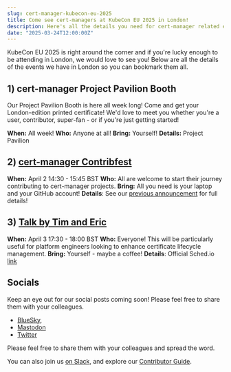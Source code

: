 ```yaml
---
slug: cert-manager-kubecon-eu-2025
title: Come see cert-managers at KubeCon EU 2025 in London!
description: Here's all the details you need for cert-manager related events at KubecCon EU 2025.
date: "2025-03-24T12:00:00Z"
---
```


KubeCon EU 2025 is right around the corner and if you're lucky enough to be attending in London, we would love to see you!
Below are all the details of the events we have in London so you can bookmark them all.

## 1) cert-manager Project Pavilion Booth 

Our Project Pavilion Booth is here all week long!
Come and get your London-edition printed certificate!
We'd love to meet you whether you're a user, contributor, super-fan - or if you're just getting started!

**When:** All week!
**Who:** Anyone at all!
**Bring:** Yourself!
**Details:** Project Pavilion

## 2) [cert-manager Contribfest](https://sched.co/1tcxb)

**When:** April 2 14:30 - 15:45 BST
**Who:** All are welcome to start their journey contributing to cert-manager projects.
**Bring:** All you need is your laptop and your GitHub account!
**Details**: See our [previous announcement](./2025-03-11-contribfest-kubecon-eu-2025.md) for full details!

## 3) [Talk by Tim and Eric](https://sched.co/1td0e) 

**When:** April 3 17:30 - 18:00 BST
**Who:** Everyone! This will be particularly useful for platform engineers looking to enhance certificate lifecycle management.
**Bring:** Yourself - maybe a coffee!
**Details**: Official Sched.io [link](https://sched.co/1td0e)

## Socials

Keep an eye out for our social posts coming soon! 
Please feel free to share them with your colleagues.

- [BlueSky](https://bsky.app/profile/cert-manager.bsky.social),
- [Mastodon](https://infosec.exchange/@CertManager)
- [Twitter](https://twitter.com/certmanager)

Please feel free to share them with your colleagues and spread the word.

You can also join us [on Slack](https://cert-manager.io/docs/contributing/#slack), and explore our [Contributor Guide](https://cert-manager.io/docs/contributing/).
